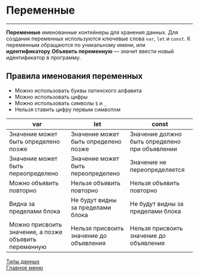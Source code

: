 # Переменные
____
__Переменные__ именованные контейнеры для хранения данных. Для создания переменных используются ключевые слова `var`, `let` и `const`. К переменным обращаются по уникальному имени, или __идентификатору__.__Объявить переменную__ — значит ввести новый идентификатор в программу.

## Правила именования переменных
* Можно использовать буквы латинского алфавита
* Можно использовать цифры
* Можно использовать символы `$` и `_`
* Нельзя ставить цифру первым символом

<table>
   <thead>
        <tr>
            <th>var</th>
            <th>let</th>
            <th>const</th>
        </tr>
    </thead>
    <tbody>
    <tr>
        <td>Значение может быть определено позже</td>
        <td>Значение может быть определено позже</td>
        <td>Значение должно быть определено при объявлении</td>
    </tr>
    <tr>
        <td>Значение может быть переопределено</td>
        <td>Значение может быть переопределено</td>
        <td>Значение не переопределяется</td>
    </tr>
    <tr>
        <td>Можно объявить повторно</td>
        <td>Нельзя объявить повторно</td>
        <td>Нельзя объявить повторно</td>
    </tr>
    <tr>
        <td>Видна за пределами блока</td>
        <td>Не будут видны за пределами блока</td>
        <td>Не будут видны за пределами блока</td>
    </tr>
    <tr>
        <td>Можно присвоить значение, а позже объявить переменную</td>
        <td>Нельзя присвоить значение до объявления</td>
        <td>Нельзя присвоить значение до объявления</td>
    </tr>
    </tbody>
</table>

[Типы данных](/data-types/data-types.md)<br>
[Главное меню](../README.md)<br>
